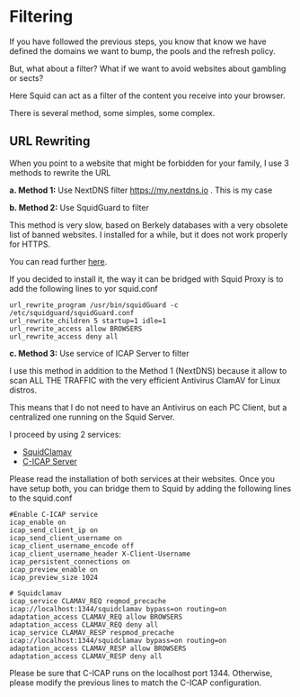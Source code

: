 # Filtering

If you have followed the previous steps, you know that know we have defined the domains we want to bump, the pools and the refresh policy.

But, what about a filter? What if we want to avoid websites about gambling or sects?

Here Squid can act as a filter of the content you receive into your browser.

There is several method, some simples, some complex.

## URL Rewriting

When you point to a website that might be forbidden for your family, I use 3 methods to rewrite the URL

**a. Method 1:** Use NextDNS filter https://my.nextdns.io . This is my case

**b. Method 2:** Use SquidGuard to filter

This method is very slow, based on Berkely databases with a very obsolete list of banned websites.
I installed for a while, but it does not work properly for HTTPS.

You can read further [here](https://en.wikipedia.org/wiki/SquidGuard).

If you decided to install it, the way it can be bridged with Squid Proxy is to add the following lines to yor squid.conf

```
url_rewrite_program /usr/bin/squidGuard -c /etc/squidguard/squidGuard.conf
url_rewrite_children 5 startup=1 idle=1
url_rewrite_access allow BROWSERS
url_rewrite_access deny all
```
**c. Method 3:** Use service of ICAP Server to filter

I use this method in addition to the Method 1 (NextDNS) because it allow to scan ALL THE TRAFFIC with the very efficient Antivirus ClamAV for Linux distros.

This means that I do not need to have an Antivirus on each PC Client, but a centralized one running on the Squid Server.

I proceed by using 2 services: 

- [SquidClamav](https://squidclamav.darold.net/)
- [C-ICAP Server](https://squidclamav.darold.net/)

Please read the installation of both services at their websites.
Once you have setup both, you can bridge them to Squid by adding the following lines to the squid.conf

```
#Enable C-ICAP service
icap_enable on
icap_send_client_ip on
icap_send_client_username on
icap_client_username_encode off
icap_client_username_header X-Client-Username
icap_persistent_connections on
icap_preview_enable on
icap_preview_size 1024

# Squidclamav
icap_service CLAMAV_REQ reqmod_precache icap://localhost:1344/squidclamav bypass=on routing=on
adaptation_access CLAMAV_REQ allow BROWSERS
adaptation_access CLAMAV_REQ deny all
icap_service CLAMAV_RESP respmod_precache icap://localhost:1344/squidclamav bypass=on routing=on
adaptation_access CLAMAV_RESP allow BROWSERS
adaptation_access CLAMAV_RESP deny all

```

Please be sure that C-ICAP runs on the localhost port 1344. Otherwise, please modify the previous lines to match the C-ICAP configuration.
